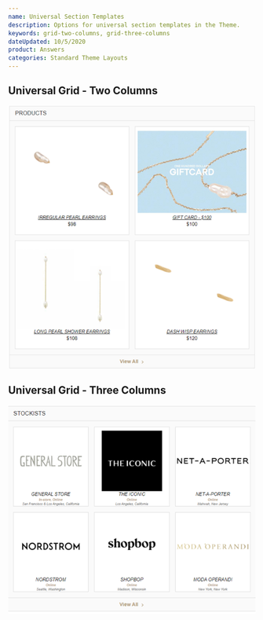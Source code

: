 ```yaml
---
name: Universal Section Templates
description: Options for universal section templates in the Theme.
keywords: grid-two-columns, grid-three-columns
dateUpdated: 10/5/2020
product: Answers
categories: Standard Theme Layouts
---
```


## Universal Grid - Two Columns
![image](../../../Images/PagesTemplates/UniversalGrid2Column.png) 

## Universal Grid - Three Columns
![image](../../../Images/PagesTemplates/UniversalGrid3Column.png) 


